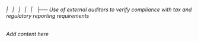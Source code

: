###### |   |   |   |   |   ├── Use of external auditors to verify compliance with tax and regulatory reporting requirements

*Add content here*